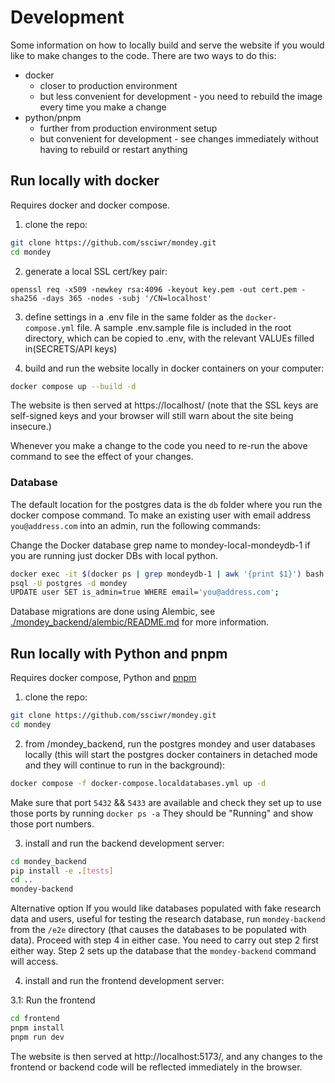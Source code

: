 # Development

Some information on how to locally build and serve the website if you would like to make changes to the code.
There are two ways to do this:

- docker
  - closer to production environment
  - but less convenient for development - you need to rebuild the image every time you make a change
- python/pnpm
  - further from production environment setup
  - but convenient for development - see changes immediately without having to rebuild or restart anything

## Run locally with docker

Requires docker and docker compose.

1. clone the repo:

```sh
git clone https://github.com/ssciwr/mondey.git
cd mondey
```

2. generate a local SSL cert/key pair:

```
openssl req -x509 -newkey rsa:4096 -keyout key.pem -out cert.pem -sha256 -days 365 -nodes -subj '/CN=localhost'
```

3. define settings in a .env file in the same folder as the `docker-compose.yml` file. A sample .env.sample file is included in the root directory, which can be copied to .env, with the relevant VALUEs filled in(SECRETS/API keys)

3. build and run the website locally in docker containers on your computer:

```sh
docker compose up --build -d
```

The website is then served at https://localhost/
(note that the SSL keys are self-signed keys and your browser will still warn about the site being insecure.)

Whenever you make a change to the code you need to re-run the above command to see the effect of your changes.

### Database

The default location for the postgres data is the `db` folder where you run the docker compose command.
To make an existing user with email address `you@address.com` into an admin, run the following commands:

Change the Docker database grep name to mondey-local-mondeydb-1 if you are running just docker DBs with local python.

```sh
docker exec -it $(docker ps | grep mondeydb-1 | awk '{print $1}') bash
psql -U postgres -d mondey
UPDATE user SET is_admin=true WHERE email='you@address.com';
```

Database migrations are done using Alembic, see [./mondey_backend/alembic/README.md](./mondey_backend/alembic/README.md) for more information.

## Run locally with Python and pnpm

Requires docker compose, Python and [pnpm](https://pnpm.io/installation#using-a-standalone-script)

1. clone the repo:

```sh
git clone https://github.com/ssciwr/mondey.git
cd mondey
```

2. from /mondey_backend, run the postgres mondey and user databases locally (this will start the postgres docker containers in detached mode and they will continue to run in the background):

```sh
docker compose -f docker-compose.localdatabases.yml up -d
```

Make sure that port `5432` && `5433` are available and check they set up to use those ports by running `docker ps -a`
They should be "Running" and show those port numbers.

3. install and run the backend development server:

```sh
cd mondey_backend
pip install -e .[tests]
cd ..
mondey-backend
```

Alternative option If you would like databases populated with fake research data and users, useful for testing the research database,
 run `mondey-backend` from the `/e2e` directory (that causes the databases to be populated with data). Proceed with step 4 in either case.
You need to carry out step 2 first either way. Step 2 sets up the database that the `mondey-backend` command will access.

4. install and run the frontend development server:

3.1: Run the frontend
```sh
cd frontend
pnpm install
pnpm run dev
```

The website is then served at http://localhost:5173/, and any changes to the frontend or backend code
will be reflected immediately in the browser.

